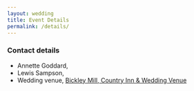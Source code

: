 ```yaml
---
layout: wedding
title: Event Details
permalink: /details/
---
```


### Contact details
- Annette Goddard, 
- Lewis Sampson, 
- Wedding venue, <a href="https://www.bickleymill.co.uk/"> Bickley Mill, Country Inn & Wedding Venue</a>

